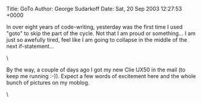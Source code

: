 Title: GoTo
Author: George Sudarkoff
Date: Sat, 20 Sep 2003 12:27:53 +0000

In over eight years of code-writing, yesterday was the first time I used
"goto" to skip the part of the cycle. Not that I am proud or
something... I am just so awefully tired, feel like I am going to
collapse in the middle of the next if-statement...

\

By the way, a couple of days ago I got my new Clie UX50 in the mail (to
keep me running :-)). Expect a few words of excitement here and the
whole bunch of pictures on my moblog.

\

